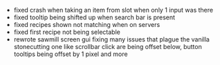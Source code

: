 - fixed crash when taking an item from slot when only 1 input was there
- fixed tooltip being shifted up when search bar is present
- fixed recipes shown not matching when on servers
- fixed first recipe not being selectable
- rewrote sawmill screen gui fixing many issues that plague the vanilla stonecutting one like scrollbar click are being offset below, button tooltips being offset by 1 pixel and more